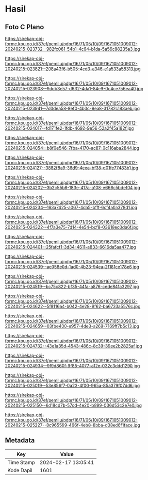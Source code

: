 # Hasil

## Foto C Plano

https://sirekap-obj-formc.kpu.go.id/37ef/pemilu/pdpr/16/71/05/10/09/1671051009012-20240215-023732--982fc061-54b1-4c64-b1da-5a56c88235a3.jpg

https://sirekap-obj-formc.kpu.go.id/37ef/pemilu/pdpr/16/71/05/10/09/1671051009012-20240215-023821--208a43f6-b505-4cd3-a346-e1a533a58313.jpg

https://sirekap-obj-formc.kpu.go.id/37ef/pemilu/pdpr/16/71/05/10/09/1671051009012-20240215-023908--9ddb3e57-d632-4da1-84e9-0c4ce756ea40.jpg

https://sirekap-obj-formc.kpu.go.id/37ef/pemilu/pdpr/16/71/05/10/09/1671051009012-20240215-023941--7d0dea58-8ef0-4b0c-9ea8-31782c183aeb.jpg

https://sirekap-obj-formc.kpu.go.id/37ef/pemilu/pdpr/16/71/05/10/09/1671051009012-20240215-024017--fd171fe2-1fdb-4692-9e56-52a2f45a182f.jpg

https://sirekap-obj-formc.kpu.go.id/37ef/pemilu/pdpr/16/71/05/10/09/1671051009012-20240215-024054--b8f0e546-7fba-4170-ac87-0c116aba2844.jpg

https://sirekap-obj-formc.kpu.go.id/37ef/pemilu/pdpr/16/71/05/10/09/1671051009012-20240215-024127--3882f8a9-36d9-4eea-bf38-d01fe77483b1.jpg

https://sirekap-obj-formc.kpu.go.id/37ef/pemilu/pdpr/16/71/05/10/09/1671051009012-20240215-024202--3b2c55b8-183e-417a-a108-e666c5bdef04.jpg

https://sirekap-obj-formc.kpu.go.id/37ef/pemilu/pdpr/16/71/05/10/09/1671051009012-20240215-024234--163a7425-a067-4da5-bfff-6cf4a0a378d1.jpg

https://sirekap-obj-formc.kpu.go.id/37ef/pemilu/pdpr/16/71/05/10/09/1671051009012-20240215-024322--4f7a3e75-7d14-4e54-bcf8-03618ec0da6f.jpg

https://sirekap-obj-formc.kpu.go.id/37ef/pemilu/pdpr/16/71/05/10/09/1671051009012-20240215-024401--25fafcf1-3d34-4611-a833-6616da5aa477.jpg

https://sirekap-obj-formc.kpu.go.id/37ef/pemilu/pdpr/16/71/05/10/09/1671051009012-20240215-024539--ac058e0d-1ad0-4b23-94ea-2f181ce178e6.jpg

https://sirekap-obj-formc.kpu.go.id/37ef/pemilu/pdpr/16/71/05/10/09/1671051009012-20240215-024519--bc75c822-bf35-44fa-a876-cede841a3297.jpg

https://sirekap-obj-formc.kpu.go.id/37ef/pemilu/pdpr/16/71/05/10/09/1671051009012-20240215-024622--5f8116a4-b042-4e28-9f62-ba6733a5576c.jpg

https://sirekap-obj-formc.kpu.go.id/37ef/pemilu/pdpr/16/71/05/10/09/1671051009012-20240215-024659--03fbe400-e957-4de3-a269-7169ff7b5c13.jpg

https://sirekap-obj-formc.kpu.go.id/37ef/pemilu/pdpr/16/71/05/10/09/1671051009012-20240215-024732--43e1a35d-4543-486c-8c39-39ee2b2825af.jpg

https://sirekap-obj-formc.kpu.go.id/37ef/pemilu/pdpr/16/71/05/10/09/1671051009012-20240215-024934--9f9d860f-9f85-4077-a12e-032c3ddd1290.jpg

https://sirekap-obj-formc.kpu.go.id/37ef/pemilu/pdpr/16/71/05/10/09/1671051009012-20240215-025019--53e856f7-0a23-4f00-965a-85a379f07dd6.jpg

https://sirekap-obj-formc.kpu.go.id/37ef/pemilu/pdpr/16/71/05/10/09/1671051009012-20240215-025150--6d18cd7b-57cd-4e20-b899-036d53c2e7e0.jpg

https://sirekap-obj-formc.kpu.go.id/37ef/pemilu/pdpr/16/71/05/10/09/1671051009012-20240215-025227--8c965599-466f-4eb8-8bba-d38ed6f1face.jpg


## Metadata

| Key        | Value               |
| ---------- | ------------------- |
| Time Stamp | 2024-02-17 13:05:41 |
| Kode Dapil | 1601                |



